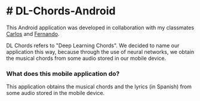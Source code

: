 # # DL-Chords-Android

This Android application was developed in collaboration with my classmates [Carlos](https://github.com/CarlitosObr) and [Fernando](https://github.com/FernandoPerea).

DL Chords refers to "Deep Learning Chords". We decided to name our application this way, because through the use of neural networks, we obtain the musical chords from some audio stored in our mobile device. 

### What does this mobile application do?
This application obtains the musical chords and the lyrics (in Spanish) from some audio stored in the mobile device.
